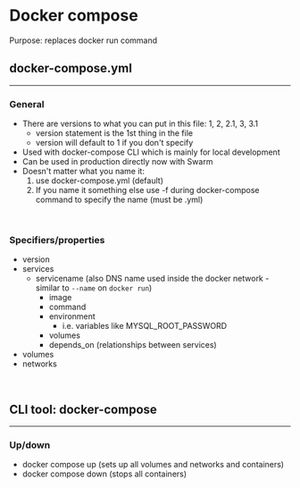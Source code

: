 # Docker compose
Purpose: replaces docker run command

## docker-compose.yml
<hr>

### General
- There are versions to what you can put in this file: 1, 2, 2.1, 3, 3.1
  - version statement is the 1st thing in the file
  - version will default to 1 if you don't specify
- Used with docker-compose CLI which is mainly for local development
- Can be used in production directly now with Swarm 
- Doesn't matter what you name it:
  1. use docker-compose.yml (default)
  2. If you name it something else use -f during docker-compose command to specify the name (must be .yml) 

&nbsp;
### Specifiers/properties
  - version
  - services
    - servicename (also DNS name used inside the docker network - similar to `--name` on `docker run`)
      - image
      - command
      - environment
        - i.e. variables like MYSQL_ROOT_PASSWORD
      - volumes
      - depends_on (relationships between services)
  - volumes
  - networks

&nbsp;
## CLI tool: docker-compose
<hr>

### Up/down
- docker compose up (sets up all volumes and networks and containers)
- docker compose down (stops all containers)



